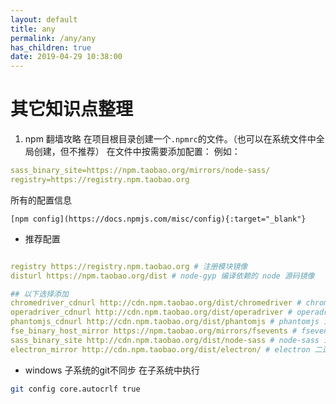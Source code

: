 ```yaml
---
layout: default
title: any
permalink: /any/any
has_children: true
date: 2019-04-29 10:38:00
---
```

# 其它知识点整理

1. npm 翻墙攻略
在项目根目录创建一个```.npmrc```的文件。（也可以在系统文件中全局创建，但不推荐）
在文件中按需要添加配置：
例如：
``` yml
sass_binary_site=https://npm.taobao.org/mirrors/node-sass/
registry=https://registry.npm.taobao.org
```
所有的配置信息
```
[npm config](https://docs.npmjs.com/misc/config){:target="_blank"}
```

+ 推荐配置
``` yml

registry https://registry.npm.taobao.org # 注册模块镜像
disturl https://npm.taobao.org/dist # node-gyp 编译依赖的 node 源码镜像

## 以下选择添加
chromedriver_cdnurl http://cdn.npm.taobao.org/dist/chromedriver # chromedriver 二进制包镜像
operadriver_cdnurl http://cdn.npm.taobao.org/dist/operadriver # operadriver 二进制包镜像
phantomjs_cdnurl http://cdn.npm.taobao.org/dist/phantomjs # phantomjs 二进制包镜像
fse_binary_host_mirror https://npm.taobao.org/mirrors/fsevents # fsevents 二进制包
sass_binary_site http://cdn.npm.taobao.org/dist/node-sass # node-sass 二进制包镜像
electron_mirror http://cdn.npm.taobao.org/dist/electron/ # electron 二进制包镜像

```

+ windows 子系统的git不同步
在子系统中执行
``` bash
git config core.autocrlf true
```